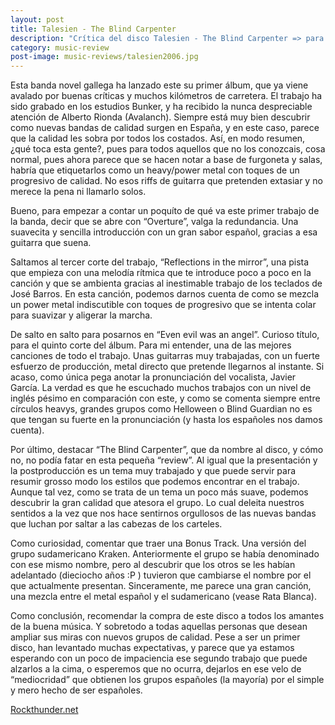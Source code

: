 ```yaml
---
layout: post
title: Talesien - The Blind Carpenter
description: "Crítica del disco Talesien - The Blind Carpenter => para Rockthunder.net"
category: music-review
post-image: music-reviews/talesien2006.jpg
---
```


Esta banda novel gallega ha lanzado este su primer álbum, que ya viene avalado por buenas críticas y muchos kilómetros de carretera. El trabajo ha sido grabado en los estudios Bunker, y ha recibido la nunca despreciable atención de Alberto Rionda (Avalanch). Siempre está muy bien descubrir como nuevas bandas de calidad surgen en España, y en este caso, parece que la calidad les sobra por todos los costados. Así, en modo resumen, ¿qué toca esta gente?, pues para todos aquellos que no los conozcais, cosa normal, pues ahora parece que se hacen notar a base de furgoneta y salas, habría que etiquetarlos como un heavy/power metal con toques de un progresivo de calidad. No esos riffs de guitarra que pretenden extasiar y no merece la pena ni llamarlo solos.

Bueno, para empezar a contar un poquíto de qué va este primer trabajo de la banda, decir que se abre con “Overture”, valga la redundancia. Una suavecita y sencilla introducción con un gran sabor español, gracias a esa guitarra que suena.

Saltamos al tercer corte del trabajo, “Reflections in the mirror”, una pista que empieza con una melodía rítmica que te introduce poco a poco en la canción y que se ambienta gracias al inestimable trabajo de los teclados de José Barros. En esta canción, podemos darnos cuenta de como se mezcla un power metal indiscutible con toques de progresivo que se intenta colar para suavizar y aligerar la marcha.

De salto en salto para posarnos en “Even evil was an angel”. Curioso título, para el quinto corte del álbum. Para mi entender, una de las mejores canciones de todo el trabajo. Unas guitarras muy trabajadas, con un fuerte esfuerzo de producción, metal directo que pretende llegarnos al instante. Si acaso, como única pega anotar la pronunciación del vocalista, Javier García. La verdad es que he escuchado muchos trabajos con un nivel de inglés pésimo en comparación con este, y como se comenta siempre entre círculos heavys, grandes grupos como Helloween o Blind Guardian no es que tengan su fuerte en la pronunciación (y hasta los españoles nos damos cuenta).

Por último, destacar “The Blind Carpenter”, que da nombre al disco, y cómo no, no podía fatar en esta pequeña “review”. Al igual que la presentación y la postproducción es un tema muy trabajado y que puede servir para resumir grosso modo los estilos que podemos encontrar en el trabajo. Aunque tal vez, como se trata de un tema un poco más suave, podemos descubrir la gran calidad que atesora el grupo. Lo cual deleita nuestros sentidos a la vez que nos hace sentirnos orgullosos de las nuevas bandas que luchan por saltar a las cabezas de los carteles.

Como curiosidad, comentar que traer una Bonus Track. Una versión del grupo sudamericano Kraken. Anteriormente el grupo se había denominado con ese mismo nombre, pero al descubrir que los otros se les habían adelantado (dieciocho años :P ) tuvieron que cambiarse el nombre por el que actualmente presentan. Sinceramente, me parece una gran canción, una mezcla entre el metal español y el sudamericano (vease Rata Blanca).

Como conclusión, recomendar la compra de este disco a todos los amantes de la buena música. Y sobretodo a todas aquellas personas que desean ampliar sus miras con nuevos grupos de calidad. Pese a ser un primer disco, han levantado muchas expectativas, y parece que ya estamos esperando con un poco de impaciencia ese segundo trabajo que puede alzarlos a la cima, o esperemos que no ocurra, dejarlos en ese velo de “mediocridad” que obtienen los grupos españoles (la mayoría) por el simple y mero hecho de ser españoles.

[Rockthunder.net](http://www.rockthunder.net/critica/2408/talesien-the-blind-carpenter)

